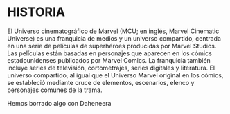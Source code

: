 # HISTORIA

El Universo cinematográfico de Marvel (MCU; en inglés, Marvel Cinematic Universe) es una franquicia de medios y un universo compartido, centrada en una serie de películas de superhéroes producidas por Marvel Studios. Las películas están basadas en personajes que aparecen en los cómics estadounidenses publicados por Marvel Comics. La franquicia también incluye series de televisión, cortometrajes, series digitales y literatura. El universo compartido, al igual que el Universo Marvel original en los cómics, se estableció mediante cruce de elementos, escenarios, elenco y personajes comunes de la trama.

Hemos borrado algo con Daheneera
